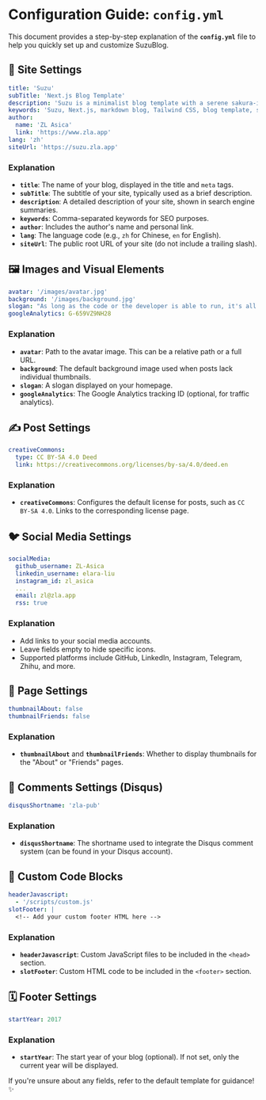 # Configuration Guide: `config.yml`

This document provides a step-by-step explanation of the **`config.yml`** file to help you quickly set up and customize SuzuBlog.

## 📝 Site Settings

```yaml
title: 'Suzu'
subTitle: 'Next.js Blog Template'
description: 'Suzu is a minimalist blog template with a serene sakura-inspired theme, blending modern design with a touch of traditional Japanese aesthetics.'
keywords: 'Suzu, Next.js, markdown blog, Tailwind CSS, blog template, sakura, ZL Asica'
author:
  name: 'ZL Asica'
  link: 'https://www.zla.app'
lang: 'zh'
siteUrl: 'https://suzu.zla.app'
```

### Explanation

- **`title`**: The name of your blog, displayed in the title and `meta` tags.
- **`subTitle`**: The subtitle of your site, typically used as a brief description.
- **`description`**: A detailed description of your site, shown in search engine summaries.
- **`keywords`**: Comma-separated keywords for SEO purposes.
- **`author`**: Includes the author's name and personal link.
- **`lang`**: The language code (e.g., `zh` for Chinese, `en` for English).
- **`siteUrl`**: The public root URL of your site (do not include a trailing slash).

## 🖼️ Images and Visual Elements

```yaml
avatar: '/images/avatar.jpg'
background: '/images/background.jpg'
slogan: "As long as the code or the developer is able to run, it's all good."
googleAnalytics: G-659VZ9NH28
```

### Explanation

- **`avatar`**: Path to the avatar image. This can be a relative path or a full URL.
- **`background`**: The default background image used when posts lack individual thumbnails.
- **`slogan`**: A slogan displayed on your homepage.
- **`googleAnalytics`**: The Google Analytics tracking ID (optional, for traffic analytics).

## ✍️ Post Settings

```yaml
creativeCommons:
  type: CC BY-SA 4.0 Deed
  link: https://creativecommons.org/licenses/by-sa/4.0/deed.en
```

### Explanation

- **`creativeCommons`**: Configures the default license for posts, such as `CC BY-SA 4.0`. Links to the corresponding license page.

## 🐦 Social Media Settings

```yaml
socialMedia:
  github_username: ZL-Asica
  linkedin_username: elara-liu
  instagram_id: zl_asica
  ...
  email: zl@zla.app
  rss: true
```

### Explanation

- Add links to your social media accounts.
- Leave fields empty to hide specific icons.
- Supported platforms include GitHub, LinkedIn, Instagram, Telegram, Zhihu, and more.

## 📄 Page Settings

```yaml
thumbnailAbout: false
thumbnailFriends: false
```

### Explanation

- **`thumbnailAbout`** and **`thumbnailFriends`**: Whether to display thumbnails for the "About" or "Friends" pages.

## 💬 Comments Settings (Disqus)

```yaml
disqusShortname: 'zla-pub'
```

### Explanation

- **`disqusShortname`**: The shortname used to integrate the Disqus comment system (can be found in your Disqus account).

## 🔧 Custom Code Blocks

```yaml
headerJavascript:
  - '/scripts/custom.js'
slotFooter: |
  <!-- Add your custom footer HTML here -->
```

### Explanation

- **`headerJavascript`**: Custom JavaScript files to be included in the `<head>` section.
- **`slotFooter`**: Custom HTML code to be included in the `<footer>` section.

## 🗓️ Footer Settings

```yaml
startYear: 2017
```

### Explanation

- **`startYear`**: The start year of your blog (optional). If not set, only the current year will be displayed.

If you're unsure about any fields, refer to the default template for guidance! ✨
